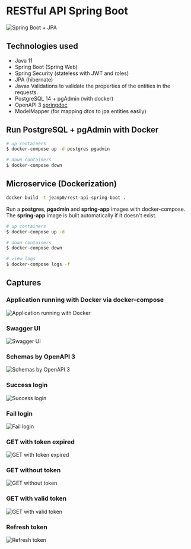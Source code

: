 # RESTful API Spring Boot

![Spring Boot + JPA](https://miro.medium.com/max/1332/0*ieGtFeTAwqp0izk0.png)

## Technologies used

- Java 11
- Spring Boot (Spring Web)
- Spring Security (stateless with JWT and roles)
- JPA (hibernate)
- Javax Validations to validate the properties of the entities in the requests.
- PostgreSQL 14 + pgAdmin (with docker)
- OpenAPI 3 [springdoc](https://springdoc.org/)
- ModelMapper (for mapping dtos to jpa entities easily)

## Run PostgreSQL + pgAdmin with Docker

```bash
# up containers
$ docker-compose up -d postgres pgadmin

# down containers
$ docker-compose down
```

## Microservice (Dockerization)

```bash
docker build -t jeanp0/rest-api-spring-boot .
```

Run a **postgres**, **pgadmin** and **spring-app** images with docker-compose. The **spring-app** image is built automatically if it doesn't exist.

```bash
# up containers
$ docker-compose up -d

# down containers
$ docker-compose down

# view logs
$ docker-compose logs -f
```

## Captures

### Application running with Docker via docker-compose

![Application running with Docker](https://github.com/jeanpierm/rest-api-spring-boot/blob/main/captures/9.png?raw=true)

### Swagger UI

![Swagger UI](https://github.com/jeanpierm/rest-api-spring-boot/blob/main/captures/1.png?raw=true)

### Schemas by OpenAPI 3

![Schemas by OpenAPI 3](https://github.com/jeanpierm/rest-api-spring-boot/blob/main/captures/2.png?raw=true)

### Success login

![Success login](https://github.com/jeanpierm/rest-api-spring-boot/blob/main/captures/3.png?raw=true)

### Fail login

![Fail login](https://github.com/jeanpierm/rest-api-spring-boot/blob/main/captures/4.png?raw=true)

### GET with token expired

![GET with token expired](https://github.com/jeanpierm/rest-api-spring-boot/blob/main/captures/5.png?raw=true)

### GET without token

![GET without token](https://github.com/jeanpierm/rest-api-spring-boot/blob/main/captures/6.png?raw=true)

### GET with valid token

![GET with valid token](https://github.com/jeanpierm/rest-api-spring-boot/blob/main/captures/7.png?raw=true)

### Refresh token

![Refresh token](https://github.com/jeanpierm/rest-api-spring-boot/blob/main/captures/8.png?raw=true)
